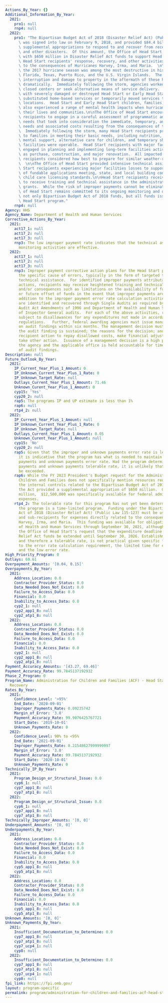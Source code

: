 ```yaml
---
Actions_By_Year: {}
Additional_Information_By_Year:
  2021:
    pro1: null
    rnp4: null
  2022:
    pro1: "The Bipartisan Budget Act of 2018 (Disaster Relief Act) (Public Law 115-123),\
      \ was signed into law on February 9, 2018, and provided $84.4 billion in emergency\
      \ supplemental appropriations to respond to and recover from recent hurricanes\
      \ and other disasters.  Of this amount, the Office of Head Start was provided\
      \ with $650 million in Disaster Relief Act funds to support Head Start and Early\
      \ Head Start recipients' response, recovery, and other activities directly related\
      \ to the consequences of Hurricanes Harvey, Irma, and Maria.  \n\nAt the time,\
      \ the 2017 hurricane season was among the most destructive in history, affecting\
      \ Florida, Texas, Puerto Rico, and the U.S. Virgin Islands.  The extent of service\
      \ interruption and damage to property in the aftermath of these hurricanes varied\
      \ dramatically.  Immediately following the storm, agencies worked to re-open\
      \ closed centers or seek alternative means of service delivery.  Many programs\
      \ with severely damaged or destroyed Head Start or Early Head Start centers\
      \ substituted home-based services or temporarily moved services to alternate\
      \ locations.  Head Start and Early Head Start children, families, and staff\
      \ also experienced a range of mental health impacts when hurricanes disrupted\
      \ their lives and communities.\n\nThe Office of Head Start encouraged Head Start\
      \ recipients to engage in a careful assessment of programmatic and community\
      \ needs that took into consideration the immediate, temporary, and long-term\
      \ needs and associated costs resulting from the consequences of these hurricanes.\
      \  Immediately following the storm, many Head Start recipients provided support\
      \ to families in meeting their basic needs, including nutrition, health and\
      \ mental support, alternative care for children, and temporary shelter when\
      \ facilities were operable.  Head Start recipients with major facilities losses\
      \ engaged in planning and implementing long-term facilities activities such\
      \ as purchase, construction, and major renovation.  All impacted Head Start\
      \ recipients considered how best to prepare for similar weather-related disasters.\
      \  \n\nThe Office of Head Start provided intensive technical assistance to Head\
      \ Start recipients experiencing major facilities losses to support the development\
      \ of fundable applications meeting, state, and local building codes and applicable\
      \ child care licensing standards.\n\nHead Start recipients received and continue\
      \ to receive training and technical assistance in the administration of its\
      \ grants.  While the risk of improper payments cannot be eliminated, the Office\
      \ of Head Start remains committed to its ongoing monitoring and oversight of\
      \ not only Bipartisan Budget Act of 2018 funds, but all funds issued under the\
      \ Head Start program."
    rnp4: null
Agency: HHS
Agency_Name: Department of Health and Human Services
Corrective_Actions_By_Year:
  2021:
    act17_1: null
    act17_2: null
    act17_3: null
    rnp3: The low improper payment rate indicates that the technical assistance and
      monitoring activities are effective.
  2022:
    act17_1: null
    act17_2: null
    act17_3: null
    rnp3: Improper payment corrective action plans for the Head Start program addresses
      the specific cause of errors, typically in the form of targeted training and
      technical assistance.  For identified improper payments attributable to recipient
      actions, recipients may receive heightened training and technical assistance
      and/or consequences such as limitations on the availability of funds, disallowances,
      or future offset of funds in the event that improper payments are identified.   In
      addition to the improper payment error rate calculation activities, overpayments
      are identified and recovered through Single Audits as required by the Single
      Audit Act Amendments of 1996 and Department of Health and Human Services Office
      of Inspector General audits.  For each of the above activities, recipients are
      subject to disallowances for any expenditures not made in accordance with program
      regulations.   Further, federal awarding agencies must issue management decisions
      on audit findings within six months. The management decision must state whether
      the audit finding is sustained; the reasons for the decision; and the expected
      recipient action to repay disallowed costs, make financial adjustments, and/or
      take other action.  Issuance of a management decision is a high priority within
      the agency and the applicable office is held accountable for timely resolution
      of audit findings.
Description: null
Future_Outlook_By_Year:
  2021:
    IP_Current_Year_Plus_1_Amount: 0
    IP_Unknown_Current_Year_Plus_1_Rate: 0
    IP_Unknown_Target_Rate: null
    Outlays_Current_Year_Plus_1_Amount: 71.46
    Unknown_Curent_Year_Plus_1_Amount: 0
    cyp15: 'Yes'
    cyp20_2: null
    rap5: The programs IP and UP estimate is less than 1%
    rap6: null
    rtp4_2: null
  2022:
    IP_Current_Year_Plus_1_Amount: null
    IP_Unknown_Current_Year_Plus_1_Rate: 0
    IP_Unknown_Target_Rate: null
    Outlays_Current_Year_Plus_1_Amount: 0.05
    Unknown_Curent_Year_Plus_1_Amount: null
    cyp15: 'No'
    cyp20_2: null
    rap5: Given that the improper and unknown payments error rate is less than 1%,
      it is indicative that the program has what is needed to maintain a low improper
      payments and unknown payments error rate. Had the program determined an improper
      payments and unknown payments tolerable rate, it is unlikely that the rate would
      be exceeded.
    rap6: While the FY 2023 President's Budget request for the Administration for
      Children and Families does not specifically mention resources requested to maintain
      the internal controls related to the Bipartisan Budget Act of 2018 (the Act),
      the Act provided a supplemental appropriation of $650 million.  Of this $650
      million,  $12,500,000 was specifically available for federal administrative
      expenses.
    rtp4_2: The tolerable rate for this program has not yet been determined because
      the program is a time-limited program.  Funding under the Bipartisan Budget
      Act of 2018 (Disaster Relief Act) (Public Law 115-123) must be used by recipients
      and sub-recipients for expenses directly related to the consequences of hurricanes
      Harvey, Irma, and Maria.  This funding was available for obligation by the Department
      of Health and Human Services through September 30, 2021, although OMB approved
      the Office of Head Start's request that the expenditure deadline for Disaster
      Relief Act funds be extended until September 30, 2026. Establishment of a baseline
      and therefore a tolerable rate, is not practical given specific funding related
      to the error rate calculation requirement, the limited time for expending funds,
      and the low error rate.
High_Priority_Program: 0
Outlays: 69.61
Overpayment_Amounts: '[0.04, 0.15]'
Overpayments_By_Year:
  2021:
    Address_Location: 0.0
    Contractor_Provider_Status: 0.0
    Data_Needed_Does_Not_Exist: 0.0
    Failure_to_Access_Data: 0.0
    Financial: 0.0
    Inability_to_Access_Data: 0.0
    cyp2_1: null
    cyp2_app1_8: null
    cyp2_atp1_8: null
  2022:
    Address_Location: 0.0
    Contractor_Provider_Status: 0.0
    Data_Needed_Does_Not_Exist: 0.0
    Failure_to_Access_Data: 0.0
    Financial: 0.0
    Inability_to_Access_Data: 0.0
    cyp2_1: null
    cyp2_app1_8: null
    cyp2_atp1_8: null
Payment_Accuracy_Amounts: '[43.27, 69.46]'
Payment_Accuracy_Rate: 99.7845137192932
Phase_2_Program: 0
Program_Name: Administration for Children and Families (ACF) - Head Start Disaster
  Recovery
Rates_By_Year:
  2021:
    Confidence_Level: '>95%'
    End_Date: '2020-09-01'
    Improper_Payments_Rate: 0.09235742
    Margin_of_Error: '3.0'
    Payment_Accuracy_Rate: 99.9076425767721
    Start_Date: '2019-10-01'
    Unknown_Payments_Rate: 0
  2022:
    Confidence_Level: 90% to <95%
    End_Date: '2021-09-01'
    Improper_Payments_Rate: 0.21548627999999997
    Margin_of_Error: '3.0'
    Payment_Accuracy_Rate: 99.7845137192932
    Start_Date: '2020-10-01'
    Unknown_Payments_Rate: 0
Technically_IP_By_Year:
  2021:
    Program_Design_or_Structural_Issue: 0.0
    cyp6_1: null
    cyp7_app1_8: null
    cyp7_atp1_8: null
  2022:
    Program_Design_or_Structural_Issue: 0.0
    cyp6_1: null
    cyp7_app1_8: null
    cyp7_atp1_8: null
Technically_Improper_Amounts: '[0, 0]'
Underpayment_Amounts: '[0, 0]'
Underpayments_By_Year:
  2021:
    Address_Location: 0.0
    Contractor_Provider_Status: 0.0
    Data_Needed_Does_Not_Exist: 0.0
    Failure_to_Access_Data: 0.0
    Financial: 0.0
    Inability_to_Access_Data: 0.0
    cyp5_app1_8: null
    cyp5_atp1_8: null
  2022:
    Address_Location: 0.0
    Contractor_Provider_Status: 0.0
    Data_Needed_Does_Not_Exist: 0.0
    Failure_to_Access_Data: 0.0
    Financial: 0.0
    Inability_to_Access_Data: 0.0
    cyp5_app1_8: null
    cyp5_atp1_8: null
Unknown_Amounts: '[0, 0]'
Unknown_Payments_By_Year:
  2021:
    Insufficient_Documentation_to_Determine: 0.0
    cyp7_app1_8: null
    cyp7_atp1_8: null
    cyp7_ucp4_1: null
    cyp8: null
  2022:
    Insufficient_Documentation_to_Determine: 0.0
    cyp7_app1_8: null
    cyp7_atp1_8: null
    cyp7_ucp4_1: null
    cyp8: null
fpi_link: https://fpi.omb.gov/
layout: program-specific
permalink: program/administration-for-children-and-families-acf-head-start-disa-b7c6d935.html
---
```

